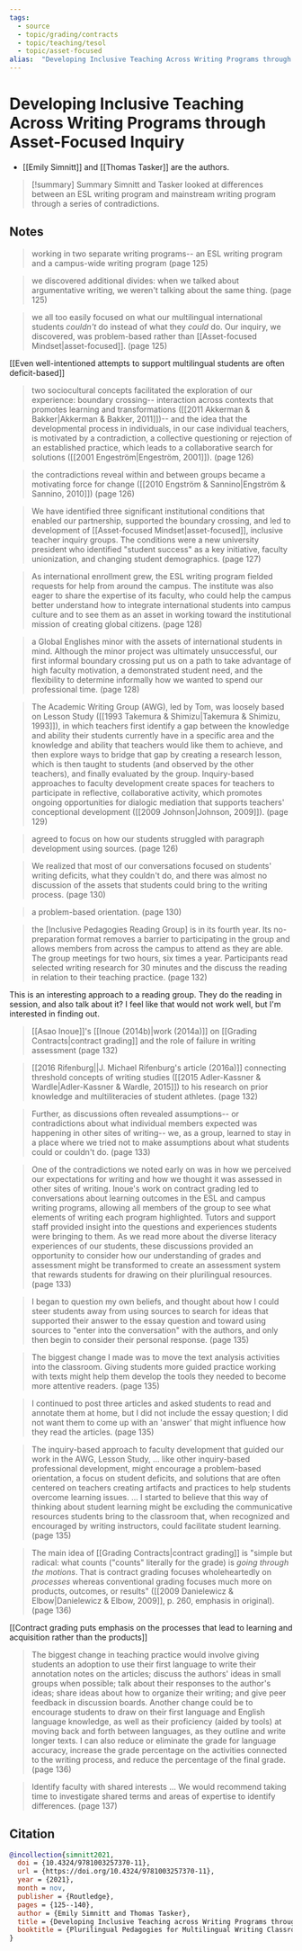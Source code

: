 ```yaml
---
tags:
  - source
  - topic/grading/contracts
  - topic/teaching/tesol
  - topic/asset-focused
alias:  "Developing Inclusive Teaching Across Writing Programs through Asset-Focused Inquiry"
---
```

# Developing Inclusive Teaching Across Writing Programs through Asset-Focused Inquiry

- [[Emily Simnitt]] and [[Thomas Tasker]] are the authors.

> [!summary] Summary
> Simnitt and Tasker looked at differences between an ESL writing program and mainstream writing program through a series of contradictions.

## Notes

> working in two separate writing programs-- an ESL writing program and a campus-wide writing program (page 125)

> we discovered additional divides: when we talked about argumentative writing, we weren't talking about the same thing. (page 125)

> we all too easily focused on what our multilingual international students *couldn't* do instead of what they *could* do. Our inquiry, we discovered, was problem-based rather than [[Asset-focused Mindset|asset-focused]]. (page 125)

[[Even well-intentioned attempts to support multilingual students are often deficit-based]]

> two sociocultural concepts facilitated the exploration of our experience: boundary crossing-- interaction across contexts that promotes learning and transformations ([[2011 Akkerman & Bakker|Akkerman & Bakker, 2011]])-- and the idea that the developmental process in individuals, in our case individual teachers, is motivated by a contradiction, a collective questioning or rejection of an established practice, which leads to a collaborative search for solutions ([[2001 Engeström|Engeström, 2001]]). (page 126)

> the contradictions reveal within and between groups became a motivating force for change ([[2010 Engström & Sannino|Engström & Sannino, 2010]]) (page 126)

> We have identified three significant institutional conditions that enabled our partnership, supported the boundary crossing, and led to development of [[Asset-focused Mindset|asset-focused]], inclusive teacher inquiry groups. The conditions were a new university president who identified "student success" as a key initiative, faculty unionization, and changing student demographics. (page 127)

> As international enrollment grew, the ESL writing program fielded requests for help from around the campus. The institute was also eager to share the expertise of its faculty, who could help the campus better understand how to integrate international students into campus culture and to see them as an asset in working toward the institutional mission of creating global citizens. (page 128)

> a Global Englishes minor with the assets of international students in mind. Although the minor project was ultimately unsuccessful, our first informal boundary crossing put us on a path to take advantage of high faculty motivation, a demonstrated student need, and the flexibility to determine informally how we wanted to spend our professional time. (page 128)

> The Academic Writing Group (AWG), led by Tom, was loosely based on Lesson Study ([[1993 Takemura & Shimizu|Takemura & Shimizu, 1993]]), in which teachers first identify a gap between the knowledge and ability their students currently have in a specific area and the knowledge and ability that teachers would like them to achieve, and then explore ways to bridge that gap by creating a research lesson, which is then taught to students (and observed by the other teachers), and finally evaluated by the group. Inquiry-based approaches to faculty development create spaces for  teachers to participate in reflective, collaborative activity, which promotes ongoing opportunities for dialogic mediation that supports teachers' conceptional development ([[2009 Johnson|Johnson, 2009]]). (page 129)

> agreed to focus on how our students struggled with paragraph development using sources. (page 126)

> We realized that most of our conversations focused on students' writing deficits, what they couldn't do, and there was almost no discussion of the assets that students could bring to the writing process. (page 130)

> a problem-based orientation.  (page 130)

> the [Inclusive Pedagogies Reading Group] is in its fourth year. Its no-preparation format removes a barrier to participating in the group and allows members from across the campus to attend as they are able. The group meetings for two hours, six times a year. Participants read selected writing research for 30 minutes and the discuss the reading in relation to their teaching practice. (page 132)

This is an interesting approach to a reading group. They do the reading in session, and also talk about it? I feel like that would not work well, but I'm interested in finding out.

> [[Asao Inoue]]'s [[Inoue (2014b)|work (2014a)]] on [[Grading Contracts|contract grading]] and the role of failure in writing assessment (page 132)

> [[2016 Rifenburg||J. Michael Rifenburg's article (2016a)]] connecting threshold concepts of writing studies ([[2015 Adler-Kassner & Wardle|Adler-Kassner & Wardle, 2015]]) to his research on prior knowledge and multiliteracies of student athletes. (page 132)

> Further, as discussions often revealed assumptions-- or contradictions about what individual members expected was happening in other sites of writing-- we, as a group, learned to stay in a place where we tried not to make assumptions about what students could or couldn't do. (page 133)

> One of the contradictions we noted early on was in how we perceived our expectations for writing and how we thought it was assessed in other sites of writing. Inoue's work on contract grading led to conversations about learning outcomes in the ESL and campus writing programs, allowing all members of the group to see what elements of writing each program highlighted. Tutors and support staff provided insight into the questions and experiences students were bringing to them. As we read more about the diverse literacy experiences of our students, these discussions provided an opportunity to consider how our understanding of grades and assessment might be transformed to create an assessment system that rewards students for drawing on their plurilingual resources. (page 133)

> I began to question my own beliefs, and thought about how I could steer students away from using sources to search for ideas that supported their answer to the essay question and toward using sources to "enter into the conversation" with the authors, and only then begin to consider their personal response. (page 135)

> The biggest change I made was to move the text analysis activities into the classroom. Giving students more guided practice working with texts might help them develop the tools they needed to become more attentive readers. (page 135)

> I continued to post three articles and asked students to read and annotate them at home, but I did not include the essay question; I did not want them to come up with an 'answer' that might influence how they read the articles. (page 135)

> The inquiry-based approach to faculty development that guided our work in the AWG, Lesson Study, ... like other inquiry-based professional development, might encourage a problem-based orientation, a focus on student deficits, and solutions that are often centered on teachers creating artifacts and practices to help students overcome learning issues. ... I started to believe that this way of thinking about student learning might be excluding the communicative resources students bring to the classroom that, when recognized and encouraged by writing instructors, could facilitate student learning. (page 135)

> The main idea of [[Grading Contracts|contract grading]] is "simple but radical: what counts ("counts" literally for the grade) is *going through the motions*. That is contract grading focuses wholeheartedly on *processes* whereas conventional grading focuses much more on products, outcomes, or results" ([[2009 Danielewicz & Elbow|Danielewicz & Elbow, 2009]], p. 260, emphasis in original). (page 136)

[[Contract grading puts emphasis on the processes that lead to learning and acquisition rather than the products]]

> The biggest change in teaching practice would involve giving students an adoption to use their first language to write their annotation notes on the articles; discuss the authors' ideas in small groups when possible; talk about their responses to the author's ideas; share ideas about how to organize their writing; and give peer feedback in discussion boards. Another change could be to encourage students to draw on their first language and English language knowledge, as well as their proficiency (aided by tools) at moving back and forth between languages, as they outline and write longer texts. I can also reduce or eliminate the grade for language accuracy, increase the grade percentage on the activities connected to the writing process, and reduce the percentage of the final grade. (page 136)

> Identify faculty with shared interests ... We would recommend taking time to investigate shared terms and areas of expertise to identify differences. (page 137)

## Citation

```bibtex
@incollection{simnitt2021,
  doi = {10.4324/9781003257370-11},
  url = {https://doi.org/10.4324/9781003257370-11},
  year = {2021},
  month = nov,
  publisher = {Routledge},
  pages = {125--140},
  author = {Emily Simnitt and Thomas Tasker},
  title = {Developing Inclusive Teaching across Writing Programs through Asset-Focused Inquiry},
  booktitle = {Plurilingual Pedagogies for Multilingual Writing Classrooms}
}
```

